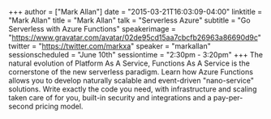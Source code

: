 +++
author = ["Mark Allan"]
date = "2015-03-21T16:03:09-04:00"
linktitle = "Mark Allan"
title = "Mark Allan"
talk = "Serverless Azure"
subtitle = "Go Serverless with Azure Functions"
speakerimage = "https://www.gravatar.com/avatar/02de95cd15aa7cbcfb26963a86690d9c"
twitter = "https://twitter.com/markxa"
speaker = "markallan"
sessionscheduled = "June 10th"
sessiontime = "2:30pm - 3:20pm"
+++
The natural evolution of Platform As A Service, Functions As A Service is the cornerstone of the new serverless paradigm. Learn how Azure Functions allows you to develop naturally scalable and event-driven "nano-service" solutions. Write exactly the code you need, with infrastructure and scaling taken care of for you, built-in security and integrations and a pay-per-second pricing model.
